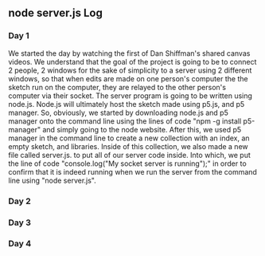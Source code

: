 ## node server.js Log

### Day 1
We started the day by watching the first of Dan Shiffman's shared canvas videos. We understand that the goal of the project is going to be to connect 2 people, 2 windows for the sake of simplicity to a server using 2 different windows, so that when edits are made on one person's computer the the sketch run on the computer, they are relayed to the other person's computer via their socket. The server program is going to be written using node.js. Node.js will ultimately host the sketch made using p5.js, and p5 manager. So, obviously, we started by downloading node.js and p5 manager onto the command line using the lines of code "npm -g install p5-manager" and simply going to the node website. After this, we used p5 manager in the command line to create a new collection with an index, an empty sketch, and libraries. Inside of this collection, we also made a new file called server.js. to put all of our server code inside. Into which, we put the line of code "console.log("My socket server is running");" in order to confirm that it is indeed running when we run the server from the command line using "node server.js".

### Day 2


### Day 3


### Day 4





